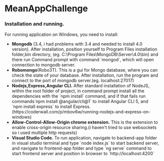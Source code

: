 # MeanAppChallenge

<h3>Installation and running.</h3>
For running application on Windows, you need to install:
<ul>
  <li><b>Mongodb</b> (3.4, i had problems with 3.4 and needed to install 4.0 version). After installation, position yourself to Program Files installation folder,bin directory, (eg. C:\Program Files\MongoDB\Server\4.0\bin) and there run Command prompt with command `mongod`, which will open connection to mongodb server. </li> 
  <li><b>Robomongo</b>(Robo3T). This is a gui for Mongo database, where you can check the state of your database. After installation, run the program and connect to the port of mongodb server.(eg. localhost:27017)</li> 
  <li><b>Nodejs,Express,Angular CLI.</b> After standard installation of NodeJS, within the root folder of project, in command prompt install all the dependencies with the `npm install` command, and if that fails run commands`npm install @angular/cli@1` to install Angular CLI 5, and `npm install express` to install Express. (https://coderwall.com/p/mbov6w/running-nodejs-and-express-on-windows)</li>
  <li><b>Allow-Control-Allow-Origin chrome extension.</b> This is the extension to enable cross-origin resource sharing.(i haven't tried to use websockets so i used multiple http requests) </li> 
  <li><b>Visual Studio Code.</b> To run application, navigate to backend-app folder in visual studio terminal and type `node index.js` to start backend server, and navigate to frontend-app folder and type `ng serve` command to start frontend server and position in browser to `http://localhost:4200`</li> 
</ul>
